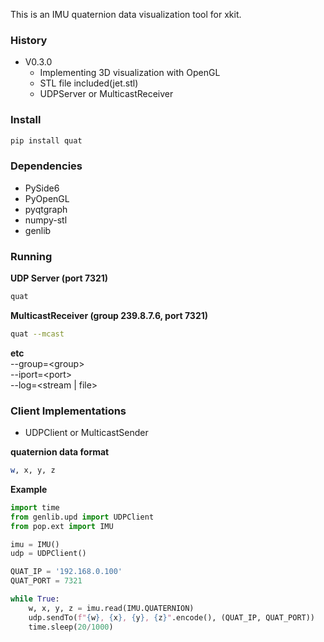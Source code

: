 This is an IMU quaternion data visualization tool for xkit.

### History
- V0.3.0
  - Implementing 3D visualization with OpenGL
  - STL file included(jet.stl)
  - UDPServer or MulticastReceiver

### Install
```sh
pip install quat
```

### Dependencies
- PySide6
- PyOpenGL
- pyqtgraph
- numpy-stl
- genlib


### Running
**UDP Server (port 7321)**
```sh
quat
```
**MulticastReceiver (group 239.8.7.6, port 7321)**
```sh
quat --mcast
```
**etc**  
--group=\<group\>  
--iport=\<port\>  
--log=\<stream | file>

### Client Implementations
- UDPClient or MulticastSender

**quaternion data format**
  ```sh
  w, x, y, z
  ```

**Example**
  ```python
  import time
  from genlib.upd import UDPClient
  from pop.ext import IMU

  imu = IMU()
  udp = UDPClient()
  
  QUAT_IP = '192.168.0.100'
  QUAT_PORT = 7321

  while True:
      w, x, y, z = imu.read(IMU.QUATERNION)
      udp.sendTo(f"{w}, {x}, {y}, {z}".encode(), (QUAT_IP, QUAT_PORT))
      time.sleep(20/1000)  
  ```